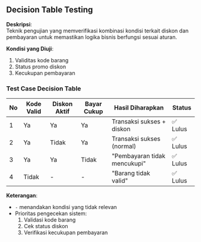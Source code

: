 ##  Decision Table Testing

**Deskripsi**:  
Teknik pengujian yang memverifikasi kombinasi kondisi terkait diskon dan pembayaran untuk memastikan logika bisnis berfungsi sesuai aturan.

**Kondisi yang Diuji**:
1. Validitas kode barang
2. Status promo diskon
3. Kecukupan pembayaran

### Test Case Decision Table

| No | Kode Valid | Diskon Aktif | Bayar Cukup | Hasil Diharapkan               | Status   |
|----|------------|--------------|-------------|--------------------------------|----------|
| 1  | Ya         | Ya           | Ya          | Transaksi sukses + diskon      | ✅ Lulus |
| 2  | Ya         | Tidak        | Ya          | Transaksi sukses (normal)      | ✅ Lulus |
| 3  | Ya         | Ya           | Tidak       | "Pembayaran tidak mencukupi"   | ✅ Lulus |
| 4  | Tidak      | -            | -           | "Barang tidak valid"           | ✅ Lulus |

**Keterangan**:
- `-` menandakan kondisi yang tidak relevan
- Prioritas pengecekan sistem:
  1. Validasi kode barang
  2. Cek status diskon
  3. Verifikasi kecukupan pembayaran
